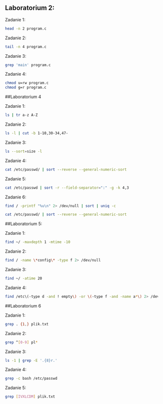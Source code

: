 ## Laboratorium 2:

Zadanie 1:
```sh
head -n 2 program.c
```

Zadanie 2:
```sh
tail -n 4 program.c
```

Zadanie 3:
```sh
grep 'main' program.c
```

Zadanie 4:
```sh
chmod u=rw program.c
chmod g=r program.c
```

##Laboratorium 4

Zadanie 1:
```sh
ls | tr a-z A-Z
```

Zadanie 2:
```sh
ls -l | cut -b 1-10,30-34,47-
```

Zadanie 3:
```sh
ls --sort=size -l
```

Zadanie 4:
```sh
cat /etc/passwd/ | sort --reverse --general-numeric-sort
```

Zadanie 5:
```sh
cat /etc/passwd | sort -r --field-separator=":" -g -k 4,3
```

Zadanie 6:
```sh
find / -printf "%u\n" 2> /dev/null | sort | uniq -c
```
```sh
cat /etc/passwd/ | sort --reverse --general-numeric-sort
```

##Laboratorium 5:

Zadanie 1:
```sh
find ~/ -maxdepth 1 -mtime -10
```

Zadanie 2:
```sh
find / -name \*config\* -type f 2> /dev/null
```

Zadanie 3:
```sh
find ~/ -atime 20
```

Zadanie 4:
```sh
find /etc\(-type d -and ! empty\) -or \(-type f -and -name a*\) 2> /dev/null
```

##Laboratorium 6

Zadanie 1:
```sh
grep . {1,} plik.txt
```

Zadanie 2:
```sh
grep ^[0-9] pl*
```

Zadanie 3:
```sh
ls -1 | grep -E '.{8}r.'
```

Zadanie 4:
```sh
grep -c bash /etc/passwd
```

Zadanie 5:
```sh
grep [IVXLCDM] plik.txt
```